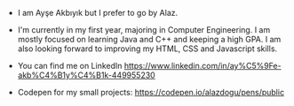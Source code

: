 -  I am Ayşe Akbıyık but I prefer to go by Alaz.
-  I'm currently in my first year, majoring in Computer Engineering. I am mostly focused on learning Java and C++ and keeping a high GPA. I am also looking forward to improving my HTML, CSS and Javascript skills.
  
-  You can find me on LinkedIn https://www.linkedin.com/in/ay%C5%9Fe-akb%C4%B1y%C4%B1k-449955230
-  Codepen for my small projects: https://codepen.io/alazdogu/pens/public


